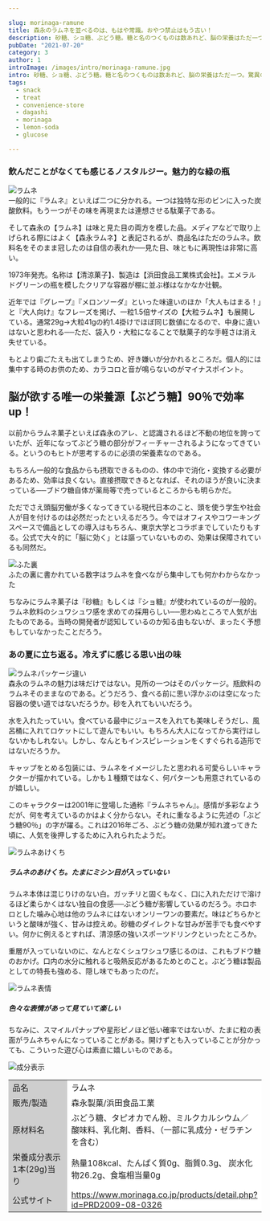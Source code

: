 ```yaml
---

slug: morinaga-ramune
title: 森永のラムネを並べるのは、もはや常識。おやつ禁止はもう古い！
description: 砂糖、ショ糖、ぶどう糖。糖と名のつくものは数あれど、脳の栄養はただ一つ。驚異のぶどう糖90％を誇る森永のラムネで全集中！
pubDate: "2021-07-20"
category: 3
author: 1
introImage: /images/intro/morinaga-ramune.jpg
intro: 砂糖、ショ糖、ぶどう糖。糖と名のつくものは数あれど、脳の栄養はただ一つ。驚異のぶどう糖90％を誇る森永のラムネで全集中！
tags:
  - snack
  - treat
  - convenience-store
  - dagashi
  - morinaga
  - lemon-soda
  - glucose

---
```


### 飲んだことがなくても感じるノスタルジー。魅力的な緑の瓶



![ラムネ](/toriscript-site/images/morinaga-ramune/1.jpg)  
一般的に『ラムネ』といえば二つに分かれる。一つは独特な形のビンに入った炭酸飲料。もう一つがその味を再現または連想させる駄菓子である。

そして森永の【ラムネ】は味と見た目の両方を模した品。メディアなどで取り上げられる際にはよく【森永ラムネ】と表記されるが、商品名はただのラムネ。飲料名をそのまま冠したのは自信の表れか──見た目、味ともに再現性は非常に高い。

1973年発売。名称は【清涼菓子】、製造は【浜田食品工業株式会社】。エメラルドグリーンの瓶を模したクリアな容器が棚に並ぶ様はなかなか壮観。

近年では『グレープ』『メロンソーダ』といった味違いのほか「大人もはまる！」と『大人向け』なフレーズを掲げ、一粒1.5倍サイズの【大粒ラムネ】も展開している。通常29g→大粒41gの約1.4掛けでほぼ同じ数値になるので、中身に違いはないと思われる──ただ、袋入り・大粒になることで駄菓子的な手軽さは消え失せている。

もとより歯ごたえも出てしまうため、好き嫌いが分かれるところだ。個人的には集中する時のお供のため、カラコロと音が鳴らないのがマイナスポイント。

## 脳が欲する唯一の栄養源【ぶどう糖】90％で効率up！

以前からラムネ菓子といえば森永のアレ、と認識されるほど不動の地位を誇っていたが、近年になってぶどう糖の部分がフィーチャーされるようになってきている。というのもヒトが思考するのに必須の栄養素なのである。

もちろん一般的な食品からも摂取できるものの、体の中で消化・変換する必要があるため、効率は良くない。直接摂取できるとなれば、それのほうが良いに決まっている──ブドウ糖自体が薬局等で売っているところからも明らかだ。

ただでさえ頭脳労働が多くなってきている現代日本のこと、頭を使う学生や社会人が目を付けるのは必然だったといえるだろう。今ではオフィスやコワーキングスペースで備品としての導入はもちろん、東京大学とコラボまでしていたりもする。公式で大々的に「脳に効く」とは謳っていないものの、効果は保障されているも同然だ。


![ふた裏](/toriscript-site/images/morinaga-ramune/2.jpg)  
ふたの裏に書かれている数字はラムネを食べながら集中しても何かわからなかった

ちなみにラムネ菓子は『砂糖』もしくは『ショ糖』が使われているのが一般的。ラムネ飲料のシュワシュワ感を求めての採用らしい──思わぬところで人気が出たものである。当時の開発者が認知しているのか知る由もないが、まったく予想もしていなかったことだろう。

  
### あの夏に立ち返る。冷えずに感じる思い出の味



![ラムネパッケージ違い](/toriscript-site/images/morinaga-ramune/3.jpg)  
森永のラムネの魅力は味だけではない。見所の一つはそのパッケージ。瓶飲料のラムネそのままなのである。どうだろう、食べる前に思い浮かぶのは空になった容器の使い道ではないだろうか。砂を入れてもいいだろう。

水を入れたっていい。食べている最中にジュースを入れても美味しそうだし、風呂桶に入れてロケットにして遊んでもいい。もちろん大人になってから実行はしないかもしれない。しかし、なんともインスピレーションをくすぐられる造形ではないだろうか。

キャップをとめる包装には、ラムネをイメージしたと思われる可愛らしいキャラクターが描かれている。しかも１種類ではなく、何パターンも用意されているのが嬉しい。

このキャラクターは2001年に登場した通称『ラムネちゃん』。感情が多彩なようだが、何を考えているのかはよく分からない。それに重なるように先述の「ぶどう糖90％」の字が躍る。これは2016年ごろ、ぶどう糖の効果が知れ渡ってきた頃に、人気を後押しするために入れられたようだ。



![ラムネあけくち](/toriscript-site/images/morinaga-ramune/4.jpg)  
<h5 class="note-box">ラムネのあけくち。たまにミシン目が入っていない</h5>

ラムネ本体は混じりけのない白。ガッチリと固くもなく、口に入れただけで溶けるほど柔らかくはない独自の食感──ぶどう糖が影響しているのだろう。ホロホロとした噛み心地は他のラムネにはないオンリーワンの要素だ。味はどちらかというと酸味が強く、甘みは控えめ。砂糖のダイレクトな甘みが苦手でも食べやすい。何かに例えるとすれば、清涼感の強いスポーツドリンクといったところか。

重層が入っていないのに、なんとなくシュワシュワ感じるのは、これもブドウ糖のおかげ。口内の水分に触れると吸熱反応があるためとのこと。ぶどう糖は製品としての特長も強める、隠し味でもあったのだ。



![ラムネ表情](/toriscript-site/images/morinaga-ramune/5.jpg)  
<h5 class="note-box">色々な表情があって見ていて楽しい</h5>

ちなみに、スマイルパナップや星形ピノほど低い確率ではないが、たまに粒の表面がラムネちゃんになっていることがある。開けずとも入っていることが分かっても、こういった遊び心は素直に嬉しいものである。


![成分表示](/toriscript-site/images/morinaga-ramune/6.jpg)
  
<div class="overflow-x-auto">
<table class="skeletonTable" border="0" width="100%" cellspacing="0" cellpadding="1">
<tbody>
<tr>
<td style="width: 140px;" bgcolor="#cecece">品名</td>
<td style="background-color:#ffffff;">ラムネ</td>
</tr>
<tr>
<td bgcolor="#cecece">販売/製造</td>
<td style="background-color:#ffffff;">森永製菓/浜田食品工業</td>
</tr>
<tr>
<td bgcolor="#cecece">原材料名</td>
<td style="background-color:#ffffff;">ぶどう糖、タピオカでん粉、ミルクカルシウム／  
酸味料、乳化剤、香料、（一部に乳成分・ゼラチンを含む）</td>
</tr>
<tr>
<td bgcolor="#cecece">栄養成分表示  
1本(29g)当り</td>
<td style="background-color:#ffffff;">熱量108kcal、たんぱく質0g、脂質0.3g、  
炭水化物26.2g、食塩相当量0g</td>
</tr>
<tr>
<td bgcolor="#cecece">公式サイト</td>
<td style="background-color:#ffffff;"><a href="https://www.morinaga.co.jp/products/detail.php?id=PRD2009-08-0326" target="_blank" rel="noopener">https://www.morinaga.co.jp/products/detail.php?id=PRD2009-08-0326</a></td>
</tr>
</tbody>
</table>

</div>
